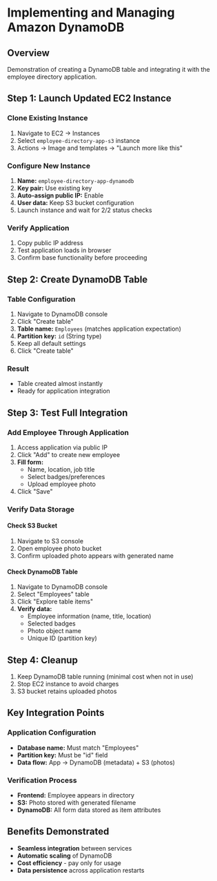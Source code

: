 # Implementing and Managing Amazon DynamoDB

## Overview

Demonstration of creating a DynamoDB table and integrating it with the employee directory application.

## Step 1: Launch Updated EC2 Instance

### Clone Existing Instance
1. Navigate to EC2 → Instances
2. Select `employee-directory-app-s3` instance
3. Actions → Image and templates → "Launch more like this"

### Configure New Instance
1. **Name:** `employee-directory-app-dynamodb`
2. **Key pair:** Use existing key
3. **Auto-assign public IP:** Enable
4. **User data:** Keep S3 bucket configuration
5. Launch instance and wait for 2/2 status checks

### Verify Application
1. Copy public IP address
2. Test application loads in browser
3. Confirm base functionality before proceeding

## Step 2: Create DynamoDB Table

### Table Configuration
1. Navigate to DynamoDB console
2. Click "Create table"
3. **Table name:** `Employees` (matches application expectation)
4. **Partition key:** `id` (String type)
5. Keep all default settings
6. Click "Create table"

### Result
- Table created almost instantly
- Ready for application integration

## Step 3: Test Full Integration

### Add Employee Through Application
1. Access application via public IP
2. Click "Add" to create new employee
3. **Fill form:**
   - Name, location, job title
   - Select badges/preferences
   - Upload employee photo
4. Click "Save"

### Verify Data Storage

#### Check S3 Bucket
1. Navigate to S3 console
2. Open employee photo bucket
3. Confirm uploaded photo appears with generated name

#### Check DynamoDB Table
1. Navigate to DynamoDB console
2. Select "Employees" table
3. Click "Explore table items"
4. **Verify data:**
   - Employee information (name, title, location)
   - Selected badges
   - Photo object name
   - Unique ID (partition key)

## Step 4: Cleanup

1. Keep DynamoDB table running (minimal cost when not in use)
2. Stop EC2 instance to avoid charges
3. S3 bucket retains uploaded photos

## Key Integration Points

### Application Configuration
- **Database name:** Must match "Employees"
- **Partition key:** Must be "id" field
- **Data flow:** App → DynamoDB (metadata) + S3 (photos)

### Verification Process
- **Frontend:** Employee appears in directory
- **S3:** Photo stored with generated filename
- **DynamoDB:** All form data stored as item attributes

## Benefits Demonstrated

- **Seamless integration** between services
- **Automatic scaling** of DynamoDB
- **Cost efficiency** - pay only for usage
- **Data persistence** across application restarts